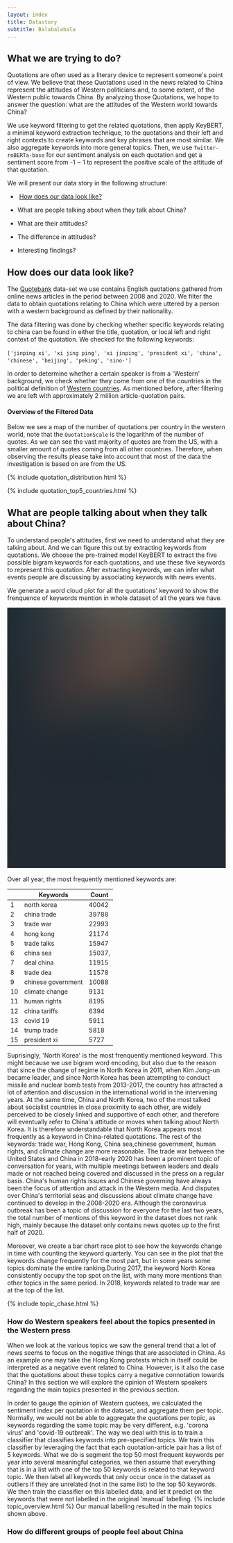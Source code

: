 ```yaml
---
layout: index
title: Datastory
subtitle: Balabalabala
---
```

## What we are trying to do?

Quotations are often used as a literary device to represent someone's point of view. We believe that these Quotations used in the news related to China represent the attitudes of Western politicians and, to some extent, of the Western public towards China. By analyzing those Quotations, we hope to answer the question: what are the attitudes of the Western world towards China?

We use keyword filtering to get the related quotations, then apply KeyBERT, a minimal keyword extraction technique, to the quotations and their left and right contexts to create keywords and key phrases that are most similar. We also aggregate keywords into more general topics. Then, we use `Twitter-roBERTa-base` for our sentiment analysis on each quotation and get a sentiment score from -1 ~ 1 to represent the positive scale of the attitude of that quotation. 

We will present our data story in the following structure:

- ​	[How does our data look like?](#how-does-our-data-look-like-?) 

- What are people talking about when they talk about China?
- What are their attitudes?
- The difference in attitudes?
- Interesting findings?

## How does our data look like?

The [Quotebank](https://zenodo.org/record/4277311#.YbN3I32ZNO8) data-set we use contains English quotations gathered from online news articles in the period between 2008 and 2020. We filter the data to obtain quotations relating to China which were uttered by a person with a western background as defined by their nationality. 

The data filtering was done by checking whether specific keywords relating to china can be found in either the title, quotation, or local left and right context of the quotation. We checked for the following keywords: 

`['jinping xi', 'xi jing ping', 'xi jinping', 'president xi', 'china', 'chinese', 'beijing', 'peking', 'sino-']`

In order to determine whether a certain speaker is from a 'Western' background, we check whether they come from one of the countries in the political definition of [Western countries](https://sashamaps.net/docs/maps/list-of-western-countries/). As mentioned before, after filtering we are left with approximately 2 million article-quotation pairs.



#### Overview of the Filtered Data



Below we see a map of the number of quotations per country in the western world, note that the `QuotationScale` is the logarithm of the number of quotes. As we can see the vast majority of quotes are from the US, with a smaller amount of quotes coming from all other countries. Therefore, when observing the results please take into account that most of the data the investigation is based on are from the US.

{% include quotation_distribution.html %}

{% include quotation_top5_countries.html %}

## What are people talking about when they talk about China?

To understand people's attitudes, first we need to understand what they are talking about. And we can figure this out by extracting keywords from quotations. We choose the pre-trained model KeyBERT to extract the five possible bigram keywords for each quotations, and use these five keywords to represent this quotation. After extracting keywords, we can infer what events people are discussing by associating keywords with news events. 

We generate a word cloud plot for all the quotations' keyword to show the frenquence of keywords mention in whole dataset of all the years we have.

![keyword-World_Cloud.png](images/bg.jpg)

Over all year, the most frequently mentioned keywords are:

|      | Keywords           | Count  |
| ---- | ------------------ | ------ |
| 1    | north korea        | 40042  |
| 2    | china trade        | 39788  |
| 3    | trade war          | 22993  |
| 4    | hong kong          | 21174  |
| 5    | trade talks        | 15947  |
| 6    | china sea          | 15037, |
| 7    | deal china         | 11915  |
| 8    | trade dea          | 11578  |
| 9    | chinese government | 10088  |
| 10   | climate change     | 9131   |
| 11   | human rights       | 8195   |
| 12   | china tariffs      | 6394   |
| 13   | covid 19           | 5911   |
| 14   | trump trade        | 5818   |
| 15   | president xi       | 5727   |

Suprisingly,  'North Korea' is the most frenquently mentioned keyword.  This might because we use bigram word encoding, but also due to the reason that since the change of regime in North Korea in 2011, when Kim Jong-un became leader, and since North Korea has been attempting to conduct missile and nuclear bomb tests from 2013-2017, the country has attracted a lot of attention and discussion in the international world in the intervening years. At the same time, China and North Korea, two of the most talked about socialist countries in close proximity to each other, are widely perceived to be closely linked and supportive of each other, and therefore will eventually refer to China's attitude or moves when talking about North Korea. It is therefore understandable that North Korea appears most frequently as a keyword in China-related quotations. The rest of the keywords: trade war, Hong Kong, China sea,chinese government, human rights, and climate change are more reasonable. The trade war between the United States and China in 2018-early 2020 has been a prominent topic of conversation for years, with multiple meetings between leaders and deals made or not reached being covered and discussed in the press on a regular basis. China's human rights issues and Chinese governing have always been the focus of attention and attack in the Western media. And disputes over China's territorial seas and discussions about climate change have continued to develop in the 2008-2020 era. Although the coronavirus outbreak has been a topic of discussion for everyone for the last two years, the total number of mentions of this keyword in the dataset does not rank high, mainly because the dataset only contains news quotes up to the first half of 2020.

Moreover, we create a bar chart race plot to see how the keywords change in time with counting the keyword quarterly. You can see in the plot that the keywords change frequently for the most part, but in some years some topics dominate the entire ranking.During 2017,  the keyword North Korea consistently occupy the top spot on the list, with many more mentions than other topics in the same period. In 2018, keywords related to trade war are at the top of the list.

{% include topic_chase.html %}

### How do Western speakers feel about the topics presented in the Western press

When we look at the various topics we saw the general trend that a lot of news seems to focus on the negative things that are associated in China. As an example one may take the Hong Kong protests which in itself could be interpreted as a negative event related to China. However, is it also the case that the quotations about these topics carry a negative connotation towards China?
In this section we will explore the opinion of Western speakers regarding the main topics presented in the previous section.

In order to gauge the opinion of Western quotees, we calculated the sentiment index per quotation in the dataset, and aggregate them per topic. Normally, we would not be able to aggregate the quotations per topic, as keywords regarding the same topic may be very different, e.g. 'corona virus' and 'covid-19 outbreak'. The way we deal with this is to train a classifier that classifies keywords into pre-specified topics. We train this classifier by leveraging the fact that each quotation-article pair has a list of 5 keywords. What we do is segment the top 50 most frequent keywords per year into several meaningful categories, we then assume that everything that is in a list with one of the top 50 keywords is related to that keyword topic. We then label all keywords that only occur once in the dataset as outliers if they are unrelated (not in the same list) to the top 50 keywords. We then train the classifier on this labelled data, and let it predict on the keywords that were not labelled in the original 'manual' labelling. 
{% include topic_overview.html %}
Our manual labelling resulted in the main topics shown above. 
### How do different groups of people feel about China